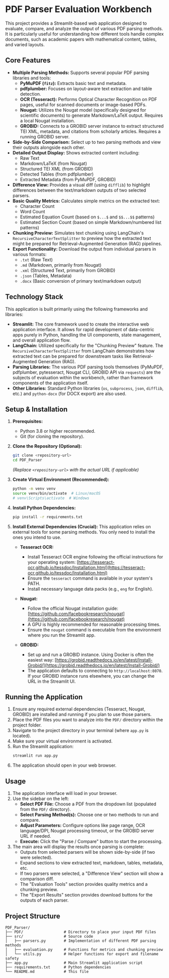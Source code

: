 # PDF Parser Evaluation Workbench

This project provides a Streamlit-based web application designed to evaluate, compare, and analyze the output of various PDF parsing methods. It is particularly useful for understanding how different tools handle complex documents, such as academic papers with mathematical content, tables, and varied layouts.

## Core Features

*   **Multiple Parsing Methods:** Supports several popular PDF parsing libraries and tools:
    *   **PyMuPDF (`fitz`):** Extracts basic text and metadata.
    *   **pdfplumber:** Focuses on layout-aware text extraction and table detection.
    *   **OCR (Tesseract):** Performs Optical Character Recognition on PDF pages, useful for scanned documents or image-based PDFs.
    *   **Nougat:** Utilizes the Nougat model (specifically designed for scientific documents) to generate Markdown/LaTeX output. Requires a local Nougat installation.
    *   **GROBID:** Connects to a GROBID server instance to extract structured TEI XML, metadata, and citations from scholarly articles. Requires a running GROBID server.
*   **Side-by-Side Comparison:** Select up to two parsing methods and view their outputs alongside each other.
*   **Detailed Output Display:** Shows extracted content including:
    *   Raw Text
    *   Markdown/LaTeX (from Nougat)
    *   Structured TEI XML (from GROBID)
    *   Detected Tables (from pdfplumber)
    *   Extracted Metadata (from PyMuPDF, GROBID)
*   **Difference View:** Provides a visual diff (using `difflib`) to highlight differences between the text/markdown outputs of two selected parsers.
*   **Basic Quality Metrics:** Calculates simple metrics on the extracted text:
    *   Character Count
    *   Word Count
    *   Estimated Equation Count (based on `$...$` and `$$...$$` patterns)
    *   Estimated Section Count (based on simple Markdown/numbered list patterns)
*   **Chunking Preview:** Simulates text chunking using LangChain's `RecursiveCharacterTextSplitter` to preview how the extracted text might be prepared for Retrieval-Augmented Generation (RAG) pipelines.
*   **Export Functionality:** Download the output from individual parsers in various formats:
    *   `.txt` (Raw Text)
    *   `.md` (Markdown, primarily from Nougat)
    *   `.xml` (Structured Text, primarily from GROBID)
    *   `.json` (Tables, Metadata)
    *   `.docx` (Basic conversion of primary text/markdown output)

## Technology Stack

This application is built primarily using the following frameworks and libraries:

*   **Streamlit:** The core framework used to create the interactive web application interface. It allows for rapid development of data-centric apps purely in Python, handling the UI components, state management, and overall application flow.
*   **LangChain:** Utilized specifically for the "Chunking Preview" feature. The `RecursiveCharacterTextSplitter` from LangChain demonstrates how extracted text can be prepared for downstream tasks like Retrieval-Augmented Generation (RAG).
*   **Parsing Libraries:** The various PDF parsing tools themselves (PyMuPDF, pdfplumber, pytesseract, Nougat CLI, GROBID API via `requests`) are the subjects of evaluation within the workbench, rather than framework components of the application itself.
*   **Other Libraries:** Standard Python libraries (`os`, `subprocess`, `json`, `difflib`, etc.) and `python-docx` (for DOCX export) are also used.

## Setup & Installation

1.  **Prerequisites:**
    *   Python 3.8 or higher recommended.
    *   Git (for cloning the repository).

2.  **Clone the Repository (Optional):**
    ```bash
    git clone <repository-url>
    cd PDF_Parser 
    ```
    *(Replace `<repository-url>` with the actual URL if applicable)*

3.  **Create Virtual Environment (Recommended):**
    ```bash
    python -m venv venv
    source venv/bin/activate  # Linux/macOS
    # venv\Scripts\activate  # Windows
    ```

4.  **Install Python Dependencies:**
    ```bash
    pip install -r requirements.txt
    ```

5.  **Install External Dependencies (Crucial):**
    This application relies on external tools for some parsing methods. You only need to install the ones you intend to use.

    *   **Tesseract OCR:**
        *   Install Tesseract OCR engine following the official instructions for your operating system: [https://tesseract-ocr.github.io/tessdoc/Installation.html](https://tesseract-ocr.github.io/tessdoc/Installation.html)
        *   Ensure the `tesseract` command is available in your system's PATH.
        *   Install necessary language data packs (e.g., `eng` for English).

    *   **Nougat:**
        *   Follow the official Nougat installation guide: [https://github.com/facebookresearch/nougat](https://github.com/facebookresearch/nougat)
        *   A GPU is highly recommended for reasonable processing times.
        *   Ensure the `nougat` command is executable from the environment where you run the Streamlit app.

    *   **GROBID:**
        *   Set up and run a GROBID instance. Using Docker is often the easiest way: [https://grobid.readthedocs.io/en/latest/Install-Grobid/](https://grobid.readthedocs.io/en/latest/Install-Grobid/)
        *   The application defaults to connecting to `http://localhost:8070`. If your GROBID instance runs elsewhere, you can change the URL in the Streamlit UI.

## Running the Application

1.  Ensure any required external dependencies (Tesseract, Nougat, GROBID) are installed and running if you plan to use those parsers.
2.  Place the PDF files you want to analyze into the `PDF/` directory within the project folder.
3.  Navigate to the project directory in your terminal (where `app.py` is located).
4.  Make sure your virtual environment is activated.
5.  Run the Streamlit application:
    ```bash
    streamlit run app.py
    ```
6.  The application should open in your web browser.

## Usage

1.  The application interface will load in your browser.
2.  Use the sidebar on the left:
    *   **Select PDF File:** Choose a PDF from the dropdown list (populated from the `PDF/` directory).
    *   **Select Parsing Method(s):** Choose one or two methods to run and compare.
    *   **Adjust Parameters:** Configure options like page range, OCR language/DPI, Nougat processing timeout, or the GROBID server URL if needed.
    *   **Execute:** Click the "Parse / Compare" button to start the processing.
3.  The main area will display the results once parsing is complete:
    *   Outputs from selected parsers will be shown side-by-side (if two were selected).
    *   Expand sections to view extracted text, markdown, tables, metadata, etc.
    *   If two parsers were selected, a "Difference View" section will show a comparison diff.
    *   The "Evaluation Tools" section provides quality metrics and a chunking preview.
    *   The "Export Results" section provides download buttons for the outputs of each parser.

## Project Structure

```
PDF_Parser/
├── PDF/                  # Directory to place your input PDF files
├── src/                  # Source code
│   ├── parsers.py        # Implementation of different PDF parsing methods
│   ├── evaluation.py     # Functions for metrics and chunking preview
│   └── utils.py          # Helper functions for export and filename safety
├── app.py                # Main Streamlit application script
├── requirements.txt      # Python dependencies
└── README.md             # This file
